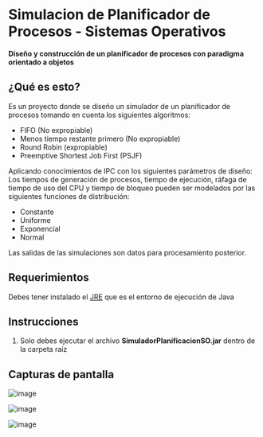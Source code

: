 # Simulacion de Planificador de Procesos - Sistemas Operativos


**Diseño y construcción de un planificador de procesos con paradigma orientado a objetos**

## ¿Qué es esto?
Es un proyecto donde se diseño un simulador de un planificador de procesos tomando en cuenta los siguientes algoritmos:
  * FIFO (No expropiable)
  * Menos tiempo restante primero (No expropiable)
  * Round Robin (expropiable)
  * Preemptive Shortest Job First (PSJF)

Aplicando conocimientos de IPC con los siguientes parámetros de diseño:
  Los tiempos de generación de procesos, tiempo  de ejecución,  ráfaga de tiempo de uso del CPU y tiempo de bloqueo pueden ser modelados por las siguientes funciones de distribución:
  * Constante
  * Uniforme
  * Exponencial
  * Normal
  
  Las salidas de las simulaciones son datos para procesamiento posterior.

## Requerimientos
Debes tener instalado el [JRE](http://www.java.com/es/download/) que es el entorno de ejecución de Java

## Instrucciones
 1. Solo debes ejecutar el archivo **SimuladorPlanificacionSO.jar** dentro de la carpeta raíz 

## Capturas de pantalla
![image](https://user-images.githubusercontent.com/3026639/68531561-59ca6900-02f2-11ea-9ada-7abbba488777.png)

![image](https://user-images.githubusercontent.com/3026639/68531565-63ec6780-02f2-11ea-81a3-f2aef5b57ef1.png)

![image](https://user-images.githubusercontent.com/3026639/68531567-6949b200-02f2-11ea-9bde-f89000fd2023.png)
